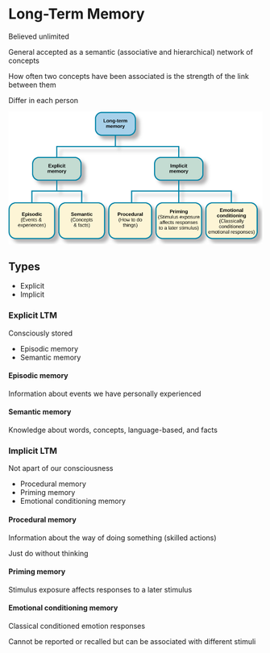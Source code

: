 # Long-Term Memory

Believed unlimited

General accepted as a semantic (associative and hierarchical) network of concepts

How often two concepts have been associated is the strength of the link between them

Differ in each person

![img.png](long-term-memory.png)

## Types

- Explicit
- Implicit

### Explicit LTM

Consciously stored

- Episodic memory
- Semantic memory

#### Episodic memory

Information about events we have personally experienced

#### Semantic memory

Knowledge about words, concepts, language-based, and facts

### Implicit LTM

Not apart of our consciousness

- Procedural memory
- Priming memory
- Emotional conditioning memory

#### Procedural memory

Information about the way of doing something (skilled actions)

Just do without thinking

#### Priming memory

Stimulus exposure affects responses to a later stimulus

#### Emotional conditioning memory

Classical conditioned emotion responses

Cannot be reported or recalled but can be associated with different stimuli
